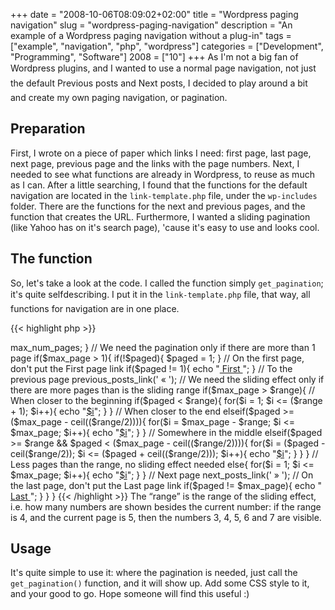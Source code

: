 +++
date = "2008-10-06T08:09:02+02:00"
title = "Wordpress paging navigation"
slug = "wordpress-paging-navigation"
description = "An example of a Wordpress paging navigation without a plug-in"
tags = ["example", "navigation", "php", "wordpress"]
categories = ["Development", "Programming", "Software"]
2008 = ["10"]
+++
As I'm not a big fan of Wordpress plug&#151;ins, and I wanted to use a normal page navigation, not just the default &#147;Previous posts&#148; and &#147;Next posts&#148;, I decided to play around a bit and create my own paging navigation, or pagination.

<h2>Preparation</h2>

First, I wrote on a piece of paper which links I need: first page, last page, next page, previous page and the links with the page numbers. Next, I needed to see what functions are already in Wordpress, to reuse as much as I can. After a little searching, I found that the functions for the default navigation are located in the <code>link-template.php</code> file, under the <code>wp-includes</code> folder. There are the functions for the next and previous pages, and the function that creates the URL. Furthermore, I wanted a sliding pagination (like Yahoo has on it's search page), 'cause it's easy to use and looks cool.

<h2>The function</h2>

So, let's take a look at the code. I called the function simply <code>get_pagination</code>; it's quite self&#151;describing. I put it in the <code>link-template.php</code> file, that way, all functions for navigation are in one place.

{{< highlight php >}}
<?php
/**
* A pagination function
* @param integer $range: The range of the slider, works best with even numbers
* Used WP functions:
* get_pagenum_link($i) - creates the link, e.g. http://site.com/page/4
* previous_posts_link(' &laquo; '); - returns the Previous page link
* next_posts_link(' &raquo; '); - returns the Next page link
*/
function get_pagination($range = 4){
  // $paged - number of the current page
  global $paged, $wp_query;
  // How much pages do we have?
  if ( !$max_page ) {
    $max_page = $wp_query->max_num_pages;
  }
  // We need the pagination only if there are more than 1 page
  if($max_page > 1){
    if(!$paged){
      $paged = 1;
    }
    // On the first page, don't put the First page link
    if($paged != 1){
      echo "<a href=" . get_pagenum_link(1) . "> First </a>";
    }
    // To the previous page
    previous_posts_link(' &laquo; ');
    // We need the sliding effect only if there are more pages than is the sliding range
    if($max_page > $range){
      // When closer to the beginning
      if($paged < $range){
        for($i = 1; $i <= ($range + 1); $i++){
          echo "<a href='" . get_pagenum_link($i) ."'";
          if($i==$paged) echo "class='current'";
          echo ">$i</a>";
        }
      }
      // When closer to the end
      elseif($paged >= ($max_page - ceil(($range/2)))){
        for($i = $max_page - $range; $i <= $max_page; $i++){
          echo "<a href='" . get_pagenum_link($i) ."'";
          if($i==$paged) echo "class='current'";
          echo ">$i</a>";
        }
      }
      // Somewhere in the middle
      elseif($paged >= $range && $paged < ($max_page - ceil(($range/2)))){
        for($i = ($paged - ceil($range/2)); $i <= ($paged + ceil(($range/2))); $i++){
          echo "<a href='" . get_pagenum_link($i) ."'";
          if($i==$paged) echo "class='current'";
          echo ">$i</a>";
        }
      }
    }
    // Less pages than the range, no sliding effect needed
    else{
      for($i = 1; $i <= $max_page; $i++){
        echo "<a href='" . get_pagenum_link($i) ."'";
        if($i==$paged) echo "class='current'";
        echo ">$i</a>";
      }
    }
    // Next page
    next_posts_link(' &raquo; ');
    // On the last page, don't put the Last page link
    if($paged != $max_page){
      echo " <a href=" . get_pagenum_link($max_page) . "> Last </a>";
    }
  }
}
{{< /highlight >}}

The &#147;range&#148; is the range of the sliding effect, i.e. how many numbers are shown besides the current number: if the range is 4, and the current page is 5, then the numbers 3, 4, 5, 6 and 7 are visible.

<h2>Usage</h2>

It's quite simple to use it: where the pagination is needed, just call the <code>get_pagination()</code> function, and it will show up. Add some CSS style to it, and your good to go.

Hope someone will find this useful :)
